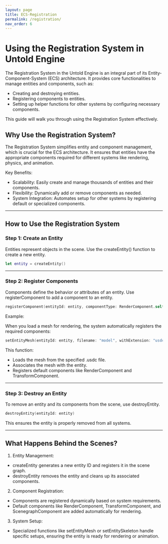 ```yaml
---
layout: page
title: ECS-Registration
permalink: /registration/
nav_order: 6
---
```


#  Using the Registration System in Untold Engine

The Registration System in the Untold Engine is an integral part of its Entity-Component-System (ECS) architecture. It provides core functionalities to manage entities and components, such as:

- Creating and destroying entities.
- Registering components to entities.
- Setting up helper functions for other systems by configuring necessary components.

This guide will walk you through using the Registration System effectively.

## Why Use the Registration System?

The Registration System simplifies entity and component management, which is crucial for the ECS architecture. It ensures that entities have the appropriate components required for different systems like rendering, physics, and animation.

Key Benefits:
- Scalability: Easily create and manage thousands of entities and their components.
- Flexibility: Dynamically add or remove components as needed.
- System Integration: Automates setup for other systems by registering default or specialized components.

---

## How to Use the Registration System

### Step 1: Create an Entity

Entities represent objects in the scene. Use the createEntity() function to create a new entity.

```swift
let entity = createEntity()
```

---

### Step 2: Register Components

Components define the behavior or attributes of an entity. Use registerComponent to add a component to an entity.

```swift
registerComponent(entityId: entity, componentType: RenderComponent.self)
```
Example:

When you load a mesh for rendering, the system automatically registers the required components:

```swift
setEntityMesh(entityId: entity, filename: "model", withExtension: "usdc")
```

This function:

- Loads the mesh from the specified .usdc file.
- Associates the mesh with the entity.
- Registers default components like RenderComponent and TransformComponent.

---

### Step 3: Destroy an Entity

To remove an entity and its components from the scene, use destroyEntity.

```swift
destroyEntity(entityId: entity)
```

This ensures the entity is properly removed from all systems.

---

## What Happens Behind the Scenes?

1. Entity Management:
- createEntity generates a new entity ID and registers it in the scene graph.
- destroyEntity removes the entity and cleans up its associated components.
2. Component Registration:
- Components are registered dynamically based on system requirements.
- Default components like RenderComponent, TransformComponent, and ScenegraphComponent are added automatically for rendering.
3. System Setup:
- Specialized functions like setEntityMesh or setEntitySkeleton handle specific setups, ensuring the entity is ready for rendering or animation.


